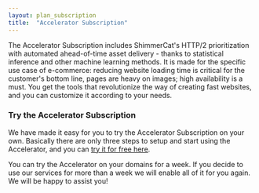 ```yaml
---
layout: plan_subscription
title:  "Accelerator Subscription"
---
```

The Accelerator Subscription includes ShimmerCat's HTTP/2 prioritization with automated ahead-of-time asset delivery - thanks to statistical inference and other machine learning methods. It is made for the specific use case of e-commerce: reducing website loading time is critical for the customer's bottom line, pages are heavy on images; high availability is a must. You get the tools that revolutionize the way of creating fast websites, and you can customize it according to your needs.

### Try the Accelerator Subscription 
We have made it easy for you to try the Accelerator Subscription on your own. Basically there are only three steps to setup and start using the Accelerator, and you can [try it for free here](https://docs.accelerator.shimmercat.com/tutorials/getting_started/).

You can try the Accelerator on your domains for a week. If you decide to use our services for more than a week we will enable all of it for you again. We will be happy to assist you!


 